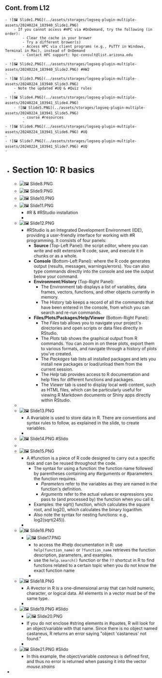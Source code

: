 ## Cont. from L12
	- ![🖼 Slide1.PNG](../assets/storages/logseq-plugin-multiple-assets/20240224_183940_Slide1.PNG)
		- If you cannot access #HPC via #OnDemand, try the following (in order):
			- Clear the cache in your brower
			- Try a different brower(s)
			- Access HPC via client programs (e.g., PuTTY in Windows, Terminal in Mac), instead of OnDemand
			- Contact HPC support: hpc-consult@list.arizona.edu
		-
	- ![🖼 Slide2.PNG](../assets/storages/logseq-plugin-multiple-assets/20240224_183940_Slide2.PNG) #HW2
	-
	- ![🖼 Slide3.PNG](../assets/storages/logseq-plugin-multiple-assets/20240224_183940_Slide3.PNG)
		- Note the updated #UQ & #Quiz rules
		-
	- ![🖼 Slide4.PNG](../assets/storages/logseq-plugin-multiple-assets/20240224_183941_Slide4.PNG)
		- ![🖼 Slide5.PNG](../assets/storages/logseq-plugin-multiple-assets/20240224_183941_Slide5.PNG)
			- course #resources
			-
	- ![🖼 Slide6.PNG](../assets/storages/logseq-plugin-multiple-assets/20240224_183941_Slide6.PNG) #UQ
	-
	- ![🖼 Slide7.PNG](../assets/storages/logseq-plugin-multiple-assets/20240224_183941_Slide7.PNG) #UQ
	-
- # Section 10: R basics
	- ![🖼 Slide8.PNG](../assets/storages/logseq-plugin-multiple-assets/20240224_183941_Slide8.PNG)
	- ![🖼 Slide9.PNG](../assets/storages/logseq-plugin-multiple-assets/20240224_183942_Slide9.PNG)
	- ![🖼 Slide10.PNG](../assets/storages/logseq-plugin-multiple-assets/20240224_183942_Slide10.PNG)
	- ![🖼 Slide11.PNG](../assets/storages/logseq-plugin-multiple-assets/20240224_183942_Slide11.PNG)
		- #R & #RStudio installation
		-
	- ![🖼 Slide12.PNG](../assets/storages/logseq-plugin-multiple-assets/20240224_183942_Slide12.PNG)
		- #RStudio is an Integrated Development Environment (IDE), providing a user-friendly interface for working with #R programming. It consists of four panels:
			- **Source** (Top-Left Panel): the script editor, where you can write and edit extensive R code, save, and execute it in chunks or as a whole.
			- **Console** (Bottom-Left Panel): where the R code generates output (results, messages, warnings/errors). You can also type commands directly into the console and see the output below your command.
			- **Environment**/**History** (Top-Right Panel):
				- The Environment tab displays a list of variables, data frames, vectors, functions, and other objects currently in memory.
				- The History tab keeps a record of all the commands that have been entered in the console, from which you can search and re-run commands.
			- **Files/Plots/Packages/Help/Viewer** (Bottom-Right Panel):
				- The *Files* tab allows you to navigate your project's directories and open scripts or data files directly in RStudio.
				- The *Plots* tab shows the graphical output from R commands. You can zoom in on these plots, export them to various formats, and navigate through a history of plots you've created.
				- The *Packages* tab lists all installed packages and lets you install new packages or load/unload them from the current session.
				- The *Help* tab provides access to R documentation and help files for different functions and packages.
				- The *Viewer* tab is used to display local web content, such as HTML files, which can be particularly useful for viewing R Markdown documents or Shiny apps directly within RStudio.
	-
	- ![🖼 Slide13.PNG](../assets/storages/logseq-plugin-multiple-assets/20240224_183942_Slide13.PNG)
		- A #variable is used to store data in R. There are conventions and syntax rules to follow, as explained in the slide, to create variables.
		-
	- ![🖼 Slide14.PNG](../assets/storages/logseq-plugin-multiple-assets/20240224_183943_Slide14.PNG) #Slido
	-
	- ![🖼 Slide15.PNG](../assets/storages/logseq-plugin-multiple-assets/20240224_183943_Slide15.PNG)
		- A #function is a piece of R code designed to carry out a specific task and can be reused throughout the code.
			- The syntax for using a function: the function name followed by parentheses containing any #arguments or #parameters the function requires.
				- *Parameters* refer to the variables as they are named in the function's definition.
				- *Arguments* refer to the actual values or expressions you pass to (and processed by) the function when you call it.
			- Examples: the sqrt() function, which calculates the square root, and log2(), which calculates the binary logarithm.
			- Also note the syntax for nesting functions: e.g.,  log2(sqrt(245)).
		-
	- ![🖼 Slide16.PNG](../assets/storages/logseq-plugin-multiple-assets/20240224_183943_Slide16.PNG)
		- ![🖼 Slide17.PNG](../assets/storages/logseq-plugin-multiple-assets/20240224_183943_Slide17.PNG)
			- to access the #help documentation in R: use `help(function_name)` or `?function_name`
			   retrieves the function description, parameters, and examples.
			- use the `help.search()` function or the `??` shortcut in R to find functions related to a certain topic when you do not know the exact function name
			-
	- ![🖼 Slide18.PNG](../assets/storages/logseq-plugin-multiple-assets/20240224_183943_Slide18.PNG)
		- A #vector in R is a one-dimensional array that can hold numeric, character, or logical data. All elements in a vector must be of the same type.
		-
	- ![🖼 Slide19.PNG](../assets/storages/logseq-plugin-multiple-assets/20240224_183944_Slide19.PNG) #Slido
		- ![🖼 Slide20.PNG](../assets/storages/logseq-plugin-multiple-assets/20240224_183944_Slide20.PNG)
		- If you do not enclose #string elements in #quotes, R will look for an object/variable with that name. Since there is no object named castaneus, R returns an error saying "object 'castaneus' not found."
		-
	- ![🖼 Slide21.PNG](../assets/storages/logseq-plugin-multiple-assets/Slide21.PNG) #Slido
		- In this example, the object/variable *castaneus* is defined first, and thus no error is returned when passing it into the vector *mouse.strains*
-